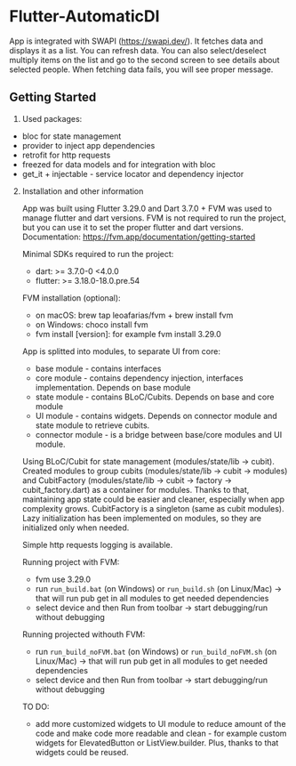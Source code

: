 # Flutter-AutomaticDI

App is integrated with SWAPI (https://swapi.dev/). It fetches data and displays it as a list. You can refresh data. You can also select/deselect multiply items on the list and go to the second screen to see details about selected people. When fetching data fails, you will see proper message.

## Getting Started

1. Used packages:

- bloc for state management
- provider to inject app dependencies
- retrofit for http requests
- freezed for data models and for integration with bloc
- get_it + injectable - service locator and dependency injector

2. Installation and other information

   App was built using Flutter 3.29.0 and Dart 3.7.0 + FVM was used to manage flutter and dart versions. FVM is not required to run the project, but you can use it to set the proper flutter and dart versions. Documentation: https://fvm.app/documentation/getting-started

   Minimal SDKs required to run the project:

   - dart: >= 3.7.0-0 <4.0.0
   - flutter: >= 3.18.0-18.0.pre.54

   FVM installation (optional):

   - on macOS: brew tap leoafarias/fvm + brew install fvm
   - on Windows: choco install fvm
   - fvm install [version]: for example fvm install 3.29.0

   App is splitted into modules, to separate UI from core:

   - base module - contains interfaces
   - core module - contains dependency injection, interfaces implementation. Depends on base module
   - state module - contains BLoC/Cubits. Depends on base and core module
   - UI module - contains widgets. Depends on connector module and state module to retrieve cubits.
   - connector module - is a bridge between base/core modules and UI module.

   Using BLoC/Cubit for state management (modules/state/lib -> cubit). Created modules to group cubits (modules/state/lib -> cubit -> modules) and CubitFactory (modules/state/lib -> cubit -> factory -> cubit_factory.dart) as a container for modules. Thanks to that, maintaining app state could be easier and cleaner, especially when app complexity grows. CubitFactory is a singleton (same as cubit modules). Lazy initialization has been implemented on modules, so they are initialized only when needed.

   Simple http requests logging is available.

   Running project with FVM:

   - fvm use 3.29.0
   - run `run_build.bat` (on Windows) or `run_build.sh` (on Linux/Mac) -> that will run pub get in all modules to get needed dependencies
   - select device and then Run from toolbar -> start debugging/run without debugging

   Running projected withouth FVM:

   - run `run_build_noFVM.bat` (on Windows) or `run_build_noFVM.sh` (on Linux/Mac) -> that will run pub get in all modules to get needed dependencies
   - select device and then Run from toolbar -> start debugging/run without debugging

   TO DO:

   - add more customized widgets to UI module to reduce amount of the code and make code more readable and clean - for example custom widgets for ElevatedButton or ListView.builder. Plus, thanks to that widgets could be reused.
